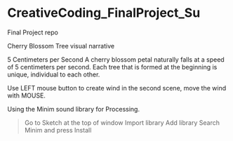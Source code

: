 # CreativeCoding_FinalProject_Su
Final Project repo

Cherry Blossom Tree visual narrative

5 Centimeters per Second
A cherry blossom petal naturally falls at a speed of 5 centimeters per second. Each tree that is formed at the beginning is unique, individual to each other. 

Use LEFT mouse button to create wind in the second scene, move the wind with MOUSE. 

Using the Minim sound library for Processing. 
>Go to Sketch at the top of window
>Import library
>Add library
>Search Minim and press Install